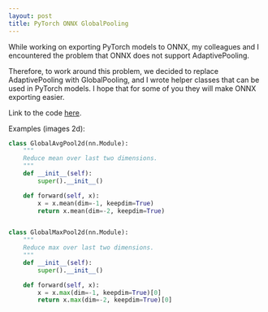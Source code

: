 ```yaml
---
layout: post
title: PyTorch ONNX GlobalPooling
---
```


While working on exporting PyTorch models to ONNX, my colleagues and I encountered the problem that ONNX does not support AdaptivePooling.

Therefore, to work around this problem, we decided to replace AdaptivePooling with GlobalPooling, and I wrote helper classes that can be used in PyTorch models.
I hope that for some of you they will make ONNX exporting easier.

Link to the code [here](https://gist.github.com/dayyass/6d8f9f85f22a7d8e4179e18f624a652f).

Examples (images 2d):

``` python
class GlobalAvgPool2d(nn.Module):
    """
    Reduce mean over last two dimensions.
    """
    def __init__(self):
        super().__init__()

    def forward(self, x):
        x = x.mean(dim=-1, keepdim=True)
        return x.mean(dim=-2, keepdim=True)


class GlobalMaxPool2d(nn.Module):
    """
    Reduce max over last two dimensions.
    """
    def __init__(self):
        super().__init__()

    def forward(self, x):
        x = x.max(dim=-1, keepdim=True)[0]
        return x.max(dim=-2, keepdim=True)[0]
```
